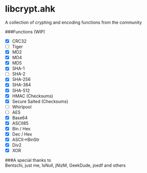 libcrypt.ahk
============

A collection of crypting and encoding functions from the community

###Functions (WIP)  
- [x] CRC32
- [ ] Tiger
- [x] MD2
- [x] MD4
- [x] MD5
- [x] SHA-1
- [ ] SHA-2
- [x] SHA-256
- [x] SHA-384
- [x] SHA-512
- [x] HMAC (Checksums)
- [x] Secure Salted (Checksums)
- [ ] Whirlpool
- [ ] AES
- [x] Base64
- [x] ASCII85
- [x] Bin / Hex
- [x] Dec / Hex
- [x] ASCII->BinStr
- [x] Div2
- [x] XOR

###A special thanks to  
Bentschi, just me, IsNull, jNizM, GeekDude, joedf and others
